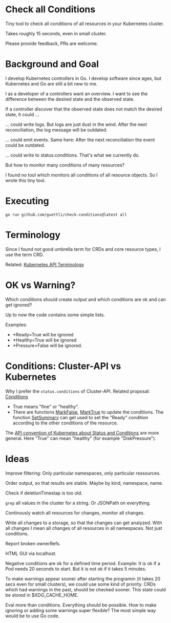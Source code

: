 # Check all Conditions

Tiny tool to check all conditions of all resources in your Kubernetes cluster.

Takes roughly 15 seconds, even in small cluster.

Please provide feedback, PRs are welcome.

# Background and Goal

I develop Kubernetes controllers in Go. I develop software since ages, 
but Kubernetes and Go are still a bit new to me.

I as a developer of a controllers want an overview. I want to see the difference between
the desired state and the observed state.


If a controller discover that the observed state does not match the desired state,
it could ...

... could write logs. But logs are just dust in the wind. After the next reconciliation,
the log message will be outdated.

... could emit events. Same here: After the next reconciliation the event could be outdated.

... could write to status.conditions. That's what we currently do.

But how to monitor many conditions of many resources?

I found no tool which monitors all conditions of all resource objects. So I wrote this tiny tool.

# Executing

```
go run github.com/guettli/check-conditions@latest all
```

# Terminology

Since I found not good umbrella term for CRDs and core resource types, I use the term CRD.

Related: [Kubernetes API Terminology](https://kubernetes.io/docs/reference/using-api/api-concepts/#standard-api-terminology)

# OK vs Warning?

Which conditions should create output and which conditions are ok and can get ignored?

Up to now the code contains some simple lists. 

Examples:

* *Ready=True will be ignored
* *Healthy=True will be ignored
* *Pressure=False will be ignored.

# Conditions: Cluster-API vs Kubernetes

Why I prefer the `status.conditions` of Cluster-API. Related proposal: [Conditions](https://github.com/kubernetes-sigs/cluster-api/blob/main/docs/proposals/20200506-conditions.md)

* True means "fine" or "healthy".
* There are functions [MarkFalse](https://pkg.go.dev/sigs.k8s.io/cluster-api/util/conditions#MarkFalse), [MarkTrue](https://pkg.go.dev/sigs.k8s.io/cluster-api/util/conditions#MarkTrue) to update the conditions. The function [SetSummary](https://pkg.go.dev/sigs.k8s.io/cluster-api/util/conditions#SetSummary) can get used to set the "Ready" condition according to the other conditions of the resource.


The [API convention of Kubernetes about Status and Conditions](https://github.com/kubernetes/community/blob/master/contributors/devel/sig-architecture/api-conventions.md#typical-status-properties) are more general. Here "True" can mean "healthy" (for example "DiskPressure").


# Ideas

Improve filtering: Only particular namespaces, only particular ressources.

Order output, so that results are stable. Maybe by kind, namespace, name.

Check if deletionTimestap is too old.

`grep` all values in the cluster for a string. Or JSONPath on everything.

Continously watch all resources for changes, monitor all changes.

Write all changes to a storage, so that the changes can get analyzed. With
all changes I mean all changes of all resources in all namespaces.
Not just conditions.

Report broken ownerRefs.

HTML GUI via localhost.

Negative conditions are ok for a defined time period. 
Example: It is ok if a Pod needs 20 seconds to start.
But it is not ok if it takes 5 minutes.

To make warnings appear sooner after starting the programm 
(it takes 20 secs even for small clusters), we could
use some kind of priority. CRDs which had warnings in the past, should
be checked sooner. This state could be stored in $XDG_CACHE_HOME.

Eval more than conditions. Everything should be possible.
How to make ignoring or adding some warnings super flexible?
The most simple way would be to use Go code.


